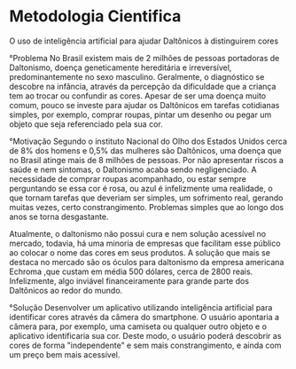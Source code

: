 # Metodologia Cientifica
O uso de inteligência artificial para ajudar Daltônicos à distinguirem cores

°Problema
No Brasil existem mais de 2 milhões de pessoas portadoras de  Daltonismo, doença geneticamente hereditária e irreversível, predominantemente no sexo masculino.  Geralmente, o diagnóstico se descobre  na infância, através  da percepção da dificuldade que a criança tem ao trocar ou confundir as cores. Apesar de ser uma doença muito comum, pouco se investe para ajudar os Daltônicos em tarefas cotidianas simples, por exemplo, comprar roupas, pintar um desenho ou pegar um objeto que seja referenciado pela sua cor.

°Motivação
Segundo o instituto Nacional do Olho dos Estados Unidos cerca de 8% dos homens e 0,5% das mulheres são Daltônicos, uma doença que no Brasil atinge mais de 8 milhões de pessoas. 
 Por não apresentar riscos a saúde e nem sintomas, o Daltonismo acaba sendo negligenciado. A necessidade de comprar roupas acompanhado, ou estar sempre perguntando se essa cor é rosa, ou azul é infelizmente uma realidade, o que tornam tarefas que deveriam ser simples, um sofrimento  real, gerando muitas vezes, certo constrangimento. Problemas simples que ao longo dos anos se torna desgastante.

 Atualmente, o daltonismo não possui cura e nem solução acessível no mercado, todavia,  há uma minoria de empresas que facilitam esse público ao  colocar o nome das cores em seus produtos.
A solução que mais se destaca no mercado são os óculos para daltonismo da empresa americana Echroma ,que custam em média 500 dólares, cerca de 2800 reais. Infelizmente, algo inviável financeiramente para grande parte dos Daltônicos ao redor do mundo.

°Solução
Desenvolver um aplicativo utilizando inteligência artificial para identificar cores através da câmera do smartphone. O usuário apontaria a câmera para, por exemplo, uma camiseta ou qualquer outro objeto e o aplicativo identificaria sua cor. Deste modo, o usuário poderá descobrir as cores de forma "independente" e sem mais  constrangimento, e ainda com um preço bem mais acessível.
